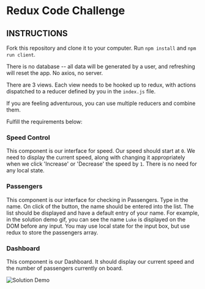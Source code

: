 # Redux Code Challenge


## INSTRUCTIONS
Fork this repository and clone it to your computer. Run `npm install` and `npm run client`.

There is no database -- all data will be generated by a user, and refreshing will reset the app. No axios, no server.

There are 3 views. Each view needs to be hooked up to redux, with actions dispatched to a reducer defined by you in the `index.js` file. 

If you are feeling adventurous, you can use multiple reducers and combine them.

Fulfill the requirements below:

### Speed Control

This component is our interface for speed. Our speed should start at `0`. We need to display the current speed, along with changing it appropriately when we click 'Increase' or 'Decrease' the speed by `1`. There is no need for any local state.

### Passengers

This component is our interface for checking in Passengers. Type in the name. On click of the button, the name should be entered into the list. The list should be displayed and have a default entry of your name. For example, in the solution demo gif, you can see the name `Luke` is displayed on the DOM before any input. You may use local state for the input box, but use redux to store the passengers array.

### Dashboard

This component is our Dashboard. It should display our current speed and the number of passengers currently on board. 

![Solution Demo](solution-demo.gif)
